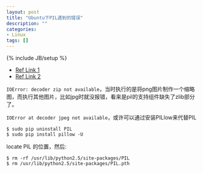 ```yaml
---
layout: post
title: "Ubuntu下PIL遇到的错误"
description: ""
categories: 
- Linux
tags: []
---
```

{% include JB/setup %}

* [Ref Link 1](https://pythonadventures.wordpress.com/tag/decoder-zip-not-available/)
* [Ref Link 2](http://www.quke.org/post/python-pil-zip.html)

`IOError: decoder zip not available`，当时执行的是将png图片制作一个缩略图，而执行其他图片，比如jpg时就没报错，看来是pil的支持组件缺失了zlib部分了。

`IOError at decoder jpeg not available`，或许可以通过安装PILlow来代替PIL

	$ sudo pip uninstall PIL
	$ sudo pip install pillow -U

locate PIL 的位置，然后:

	$ rm -rf /usr/lib/python2.5/site-packages/PIL
	$ rm /usr/lib/python2.5/site-packages/PIL.pth
	
